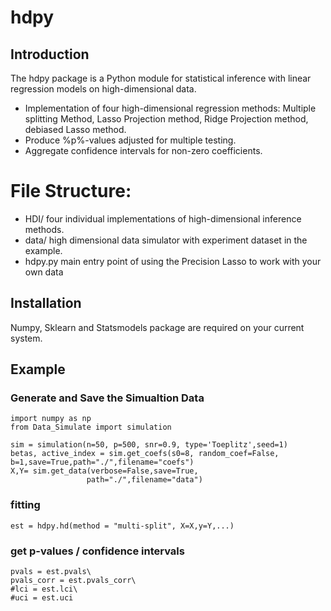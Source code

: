 # hdpy

## Introduction

The hdpy package is a Python module for statistical inference with linear regression models on high-dimensional data.  
* Implementation of four high-dimensional regression methods: Multiple splitting Method, Lasso Projection method, Ridge Projection method, debiased Lasso method.  
* Produce %p%-values adjusted for multiple testing.
* Aggregate confidence intervals for non-zero coefficients.

# File Structure:

* HDI/ four individual implementations of high-dimensional inference methods.
* data/ high dimensional data simulator with experiment dataset in the example.
* hdpy.py main entry point of using the Precision Lasso to work with your own data


## Installation
Numpy, Sklearn and Statsmodels package are required on your current system.


## Example

### Generate and Save the Simualtion Data
```
import numpy as np
from Data_Simulate import simulation

sim = simulation(n=50, p=500, snr=0.9, type='Toeplitz',seed=1)
betas, active_index = sim.get_coefs(s0=8, random_coef=False, b=1,save=True,path="./",filename="coefs")
X,Y= sim.get_data(verbose=False,save=True,
                 path="./",filename="data")

```

### fitting
```
est = hdpy.hd(method = "multi-split", X=X,y=Y,...)
```

### get p-values / confidence intervals
```
pvals = est.pvals\
pvals_corr = est.pvals_corr\
#lci = est.lci\
#uci = est.uci
```
